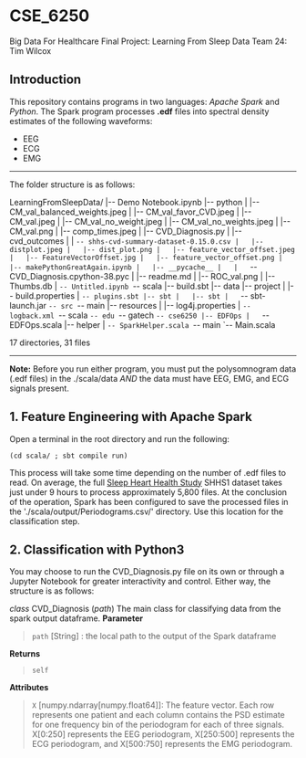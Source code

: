 # CSE_6250
Big Data For Healthcare Final Project: Learning From Sleep Data
Team 24: Tim Wilcox


## Introduction
This repository contains programs in two languages: *Apache Spark* and *Python*. The Spark program processes **.edf** files into spectral density estimates of the following waveforms:
  * EEG
  * ECG
  * EMG
 
***
The folder structure is as follows:

LearningFromSleepData/
|-- Demo Notebook.ipynb
|-- python
|   |-- CM_val_balanced_weights.jpeg
|   |-- CM_val_favor_CVD.jpeg
|   |-- CM_val.jpeg
|   |-- CM_val_no_weight.jpeg
|   |-- CM_val_no_weights.jpeg
|   |-- CM_val.png
|   |-- comp_times.jpeg
|   |-- CVD_Diagnosis.py
|   |-- cvd_outcomes
|   |   `-- shhs-cvd-summary-dataset-0.15.0.csv
|   |-- distplot.jpeg
|   |-- dist_plot.png
|   |-- feature_vector_offset.jpeg
|   |-- FeatureVectorOffset.jpg
|   |-- feature_vector_offset.png
|   |-- makePythonGreatAgain.ipynb
|   |-- __pycache__
|   |   `-- CVD_Diagnosis.cpython-38.pyc
|   |-- readme.md
|   |-- ROC_val.png
|   |-- Thumbs.db
|   `-- Untitled.ipynb
`-- scala
    |-- build.sbt
    |-- data
    |-- project
    |   |-- build.properties
    |   `-- plugins.sbt
    |-- sbt
    |   |-- sbt
    |   `-- sbt-launch.jar
    `-- src
        `-- main
            |-- resources
            |   |-- log4j.properties
            |   `-- logback.xml
            `-- scala
                `-- edu
                    `-- gatech
                        `-- cse6250
                            |-- EDFOps
                            |   `-- EDFOps.scala
                            |-- helper
                            |   `-- SparkHelper.scala
                            `-- main
                                `-- Main.scala

17 directories, 31 files  

***

**Note:** Before you run either program, you must put the polysomnogram data (.edf files) in the ./scala/data _AND_ the data must have EEG, EMG, and ECG signals present. 

## 1. Feature Engineering with Apache Spark
Open a terminal in the root directory and run the following:

```
(cd scala/ ; sbt compile run)
```

This process will take some time depending on the number of .edf files to read. On average, the full [Sleep Heart Health Study](https://sleepdata.org/datasets/shhs) SHHS1 dataset takes just under 9 hours to process approximately 5,800 files. At the conclusion of the operation, Spark has been configured to save the processed files in the './scala/output/Periodograms.csv/' directory. Use this location for the classification step.

## 2. Classification with Python3

You may choose to run the CVD_Diagnosis.py file on its own or through a Jupyter Notebook for greater interactivity and control. Either way, the structure is as follows:

*class* CVD_Diagnosis (*path*)
  The main class for classifying data from the spark output dataframe.
  **Parameter**
  >`path` \[String\] : the local path to the output of the Spark dataframe
  
  **Returns**
  >`self`
  
  **Attributes**
  >`X` \[numpy.ndarray\[numpy.float64\]\]: 
    The feature vector. Each row represents one patient and each column contains the PSD estimate for one frequency bin of the periodogram for each of three signals. X[0:250] represents the EEG periodogram, X[250:500] represents the ECG periodogram, and X[500:750] represents the EMG periodogram.

  

